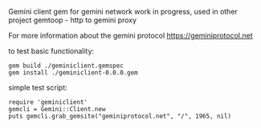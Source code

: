 Gemini client gem for gemini network work in progress, used in other project gemtoop - http to gemini proxy

For more information about the gemini protocol
https://geminiprotocol.net

to test basic functionality:
```
gem build ./geminiclient.gemspec
gem install ./geminiclient-0.0.0.gem
```

simple test script:
```
require 'geminiclient'
gemcli = Gemini::Client.new
puts gemcli.grab_gemsite("geminiprotocol.net", "/", 1965, nil)

```
